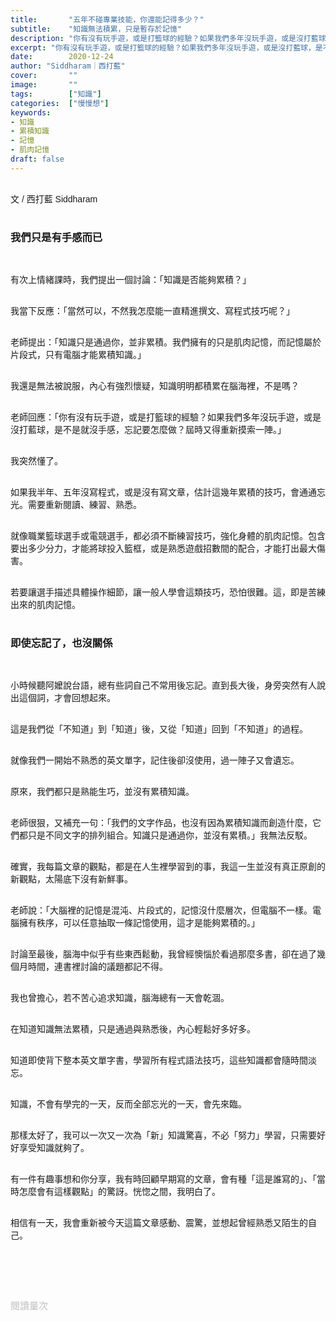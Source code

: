 ```yaml
---
title:       "五年不碰專業技能，你還能記得多少？"
subtitle:    "知識無法積累，只是暫存於記憶"
description: "你有沒有玩手遊，或是打籃球的經驗？如果我們多年沒玩手遊，或是沒打藍球，是不是就沒手感，忘記要怎麼做？屆時又得重新摸索一陣..."
excerpt: "你有沒有玩手遊，或是打籃球的經驗？如果我們多年沒玩手遊，或是沒打藍球，是不是就沒手感，忘記要怎麼做？屆時又得重新摸索一陣..."
date:        2020-12-24
author: "Siddharam｜西打藍"
cover:       ""
image:       ""
tags:        ["知識"]
categories:  ["慢慢想"]
keywords:
- 知識
- 累積知識
- 記憶
- 肌肉記憶
draft: false
---
```


<article style="font-family: 'Noto Sans TC', '微軟正黑體', sans-serif; font-weight: 300;">

<br>文 / 西打藍 Siddharam<br><br>

<h3 class="article-h1-color">我們只是有手感而已</h3><br>


有次上情緒課時，我們提出一個討論：「知識是否能夠累積？」<br><br>

我當下反應：「當然可以，不然我怎麼能一直精進撰文、寫程式技巧呢？」<br><br>

老師提出：「知識只是通過你，並非累積。我們擁有的只是肌肉記憶，而記憶屬於片段式，只有電腦才能累積知識。」<br><br>

我還是無法被說服，內心有強烈懷疑，知識明明都積累在腦海裡，不是嗎？<br><br>

老師回應：「你有沒有玩手遊，或是打籃球的經驗？如果我們多年沒玩手遊，或是沒打藍球，是不是就沒手感，忘記要怎麼做？屆時又得重新摸索一陣。」<br><br>

我突然懂了。<br><br>

如果我半年、五年沒寫程式，或是沒有寫文章，估計這幾年累積的技巧，會通通忘光。需要重新閱讀、練習、熟悉。<br><br>

就像職業籃球選手或電競選手，都必須不斷練習技巧，強化身體的肌肉記憶。包含要出多少分力，才能將球投入籃框，或是熟悉遊戲招數間的配合，才能打出最大傷害。<br><br>

若要讓選手描述具體操作細節，讓一般人學會這類技巧，恐怕很難。這，即是苦練出來的肌肉記憶。<br><br>

<h3 class="article-h1-color">即使忘記了，也沒關係</h3><br>

小時候聽阿嬤說台語，總有些詞自己不常用後忘記。直到長大後，身旁突然有人說出這個詞，才會回想起來。<br><br>

這是我們從「不知道」到「知道」後，又從「知道」回到「不知道」的過程。<br><br>

就像我們一開始不熟悉的英文單字，記住後卻沒使用，過一陣子又會遺忘。<br><br>

原來，我們都只是熟能生巧，並沒有累積知識。<br><br>

老師很狠，又補充一句：「我們的文字作品，也沒有因為累積知識而創造什麼，它們都只是不同文字的排列組合。知識只是通過你，並沒有累積。」我無法反駁。<br><br>

確實，我每篇文章的觀點，都是在人生裡學習到的事，我這一生並沒有真正原創的新觀點，太陽底下沒有新鮮事。<br><br>

老師說：「大腦裡的記憶是混沌、片段式的，記憶沒什麼層次，但電腦不一樣。電腦擁有秩序，可以任意抽取一條記憶使用，這才是能夠累積的。」<br><br>

討論至最後，腦海中似乎有些東西鬆動，我曾經懊惱於看過那麼多書，卻在過了幾個月時間，連書裡討論的議題都記不得。<br><br>

我也曾擔心，若不苦心追求知識，腦海總有一天會乾涸。<br><br>

在知道知識無法累積，只是通過與熟悉後，內心輕鬆好多好多。<br><br>

知道即使背下整本英文單字書，學習所有程式語法技巧，這些知識都會隨時間淡忘。<br><br>

知識，不會有學完的一天，反而全部忘光的一天，會先來臨。<br><br>

那樣太好了，我可以一次又一次為「新」知識驚喜，不必「努力」學習，只需要好好享受知識就夠了。<br><br>

有一件有趣事想和你分享，我有時回顧早期寫的文章，會有種「這是誰寫的」、「當時怎麼會有這樣觀點」的驚訝。恍惚之間，我明白了。<br><br>

相信有一天，我會重新被今天這篇文章感動、震驚，並想起曾經熟悉又陌生的自己。<br><br>


<br><br><br>

</article>

<div style="color: #bfbfbf; font-size: 15px;" id="busuanzi_container_page_pv">
  閱讀量<span id="busuanzi_value_page_pv"></span>次
</div>

<script src="../../js/post.js"></script>




